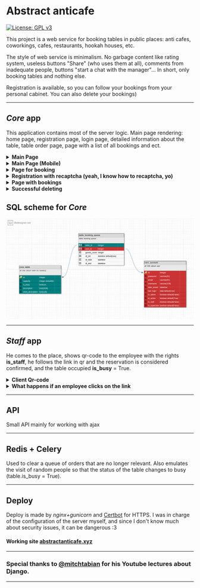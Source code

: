 # Abstract anticafe
[![License: GPL v3](https://img.shields.io/badge/License-GPLv3-blue.svg)](https://www.gnu.org/licenses/gpl-3.0)

This project is a web service for booking tables in public places: anti cafes, coworkings, cafes, restaurants, hookah houses, etc.

The style of web service is minimalism.
No garbage content like rating system, useless buttons "Share" (who uses them at all), comments from inadequate people, buttons "start a chat with the manager"...
In short, only booking tables and nothing else.

Registration is available, so you can follow your bookings from your personal cabinet.
You can also delete your bookings)
***
## _Core_ app
This application contains most of the server logic. Main page rendering: home page, registration page, login page, detailed information about the table, table order page, page with a list of all bookings and ect. 

<details><summary><b>Main Page</b></summary>
  <img src="https://github.com/arxitim/abstract_anticafe/blob/master/documentation/screenshots/homePage.png">
</details>

<details><summary><b>Main Page (Mobile)</b></summary>
  <img src="https://github.com/arxitim/abstract_anticafe/blob/master/documentation/screenshots/homePageMobile.png">
</details>

<details><summary><b>Page for booking</b></summary>
  <img src="https://github.com/arxitim/abstract_anticafe/blob/master/documentation/screenshots/booking.png">
</details>

<details><summary><b>Registration with recaptcha (yeah, I know how to recaptcha, yo)</b></summary>  <img src="https://github.com/arxitim/abstract_anticafe/blob/master/documentation/screenshots/register.png">
</details>

<details><summary><b>Page with bookings</b></summary> <img src="https://github.com/arxitim/abstract_anticafe/blob/master/documentation/screenshots/bookings.png">
</details>

<details><summary><b>Successful deleting</b></summary>
  <img src="https://github.com/arxitim/abstract_anticafe/blob/master/documentation/screenshots/succesfullDeleting.png">
</details>

## SQL scheme for _Core_
![core_sql scheme](https://github.com/arxitim/abstract_anticafe/blob/master/documentation/sql_scheme/core_scheme.png)

***
## _Staff_ app
He comes to the place, shows qr-code to the employee with the rights **is_staff**, he follows the link in qr and the reservation is considered confirmed, and the table occupied **is_busy** = True.

<details><summary><b>Сlient Qr-code</b></summary>
  <img src="https://github.com/arxitim/abstract_anticafe/blob/master/documentation/screenshots/clientQR.png">
</details>

<details><summary><b>What happens if an employee clicks on the link</b></summary>
  <img src="https://github.com/arxitim/abstract_anticafe/blob/master/documentation/screenshots/employeeConfirmed.png">
</details>

***

## API
Small API mainly for working with ajax
***

## Redis + Celery
Used to clear a queue of orders that are no longer relevant.
Also emulates the visit of random people so that the status of the table changes to busy (table.is_busy = True). 
***



## Deploy
Deploy is made by *nginx+gunicorn* and <a href="https://certbot.eff.org/">Certbot</a> for HTTPS.
I was in charge of the configuration of the server myself, and since I don't know much about security issues, it can be dangerous :3
#### Working site <a href="abstractanticafe.xyz">abstractanticafe.xyz</a>
***

### Special thanks to <a href="https://github.com/mitchtabian">@mitchtabian</a> for his Youtube lectures about Django.
***
